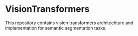 # VisionTransformers
 This repository contains vision transformers architechture and implementation for semantic segmentation tasks.

